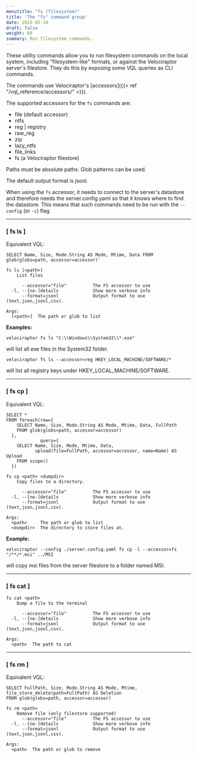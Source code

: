```yaml
---
menutitle: "fs (filesystem)"
title: 'The "fs" command group'
date: 2025-05-20
draft: false
weight: 60
summary: Run filesystem commands.
---
```


These utility commands allow you to run filesystem commands on the local system,
including "filesystem-like" formats, or against the Velociraptor server's
filestore. They do this by exposing some VQL queries as CLI commands.

The commands use Velociraptor's [accessors]({{< ref "/vql_reference/accessors/" >}}).

The supported accessors for the `fs` commands are:

- file (default accessor)
- ntfs
- reg | registry
- raw_reg
- zip
- lazy_ntfs
- file_links
- fs (a Velociraptor filestore)

Paths must be absolute paths. Glob patterns can be used.

The default output format is jsonl.

When using the `fs` accessor, it needs to connect to the server's datastore and
therefore needs the server.config.yaml so that it knows where to find the
datastore. This means that such commands need to be run with the `--config`
(or `-c`) flag.

---

### [ fs ls ]

Equivalent VQL:

```vql
SELECT Name, Size, Mode.String AS Mode, Mtime, Data FROM glob(globs=path, accessor=accessor)`
```

```text
fs ls [<path>]
    List files

      --accessor="file"          The FS accessor to use
  -l, --[no-]details             Show more verbose info
      --format=jsonl             Output format to use (text,json,jsonl,csv).

Args:
  [<path>]  The path or glob to list
```

**Examples:**

```text
velociraptor fs ls "C:\\Windows\\System32\\*.exe"
```
will list all exe files in the System32 folder.

```text
velociraptor fs ls --accessor=reg HKEY_LOCAL_MACHINE/SOFTWARE/*
```
will list all registry keys under HKEY_LOCAL_MACHINE/SOFTWARE.

---

### [ fs cp ]

Equivalent VQL:

```vql
SELECT *
FROM foreach(row={
    SELECT Name, Size, Mode.String AS Mode, Mtime, Data, FullPath
    FROM glob(globs=path, accessor=accessor)
  },
             query={
    SELECT Name, Size, Mode, Mtime, Data,
           upload(file=FullPath, accessor=accessor, name=Name) AS Upload
    FROM scope()
  })
```

```text
fs cp <path> <dumpdir>
    Copy files to a directory.

      --accessor="file"          The FS accessor to use
  -l, --[no-]details             Show more verbose info
      --format=jsonl             Output format to use (text,json,jsonl,csv).

Args:
  <path>     The path or glob to list
  <dumpdir>  The directory to store files at.
```

**Example:**

```text
velociraptor --config ./server.config.yaml fs cp -l --accessor=fs "/**/*.msi" ../MSI
```
will copy msi files from the server filestore to a folder named MSI.

---

### [ fs cat ]

```text
fs cat <path>
    Dump a file to the terminal

      --accessor="file"          The FS accessor to use
  -l, --[no-]details             Show more verbose info
      --format=jsonl             Output format to use (text,json,jsonl,csv).

Args:
  <path>  The path to cat
```


---

### [ fs rm ]

Equivalent VQL:

```vql
SELECT FullPath, Size, Mode.String AS Mode, Mtime, file_store_delete(path=FullPath) AS Deletion
FROM glob(globs=path, accessor=accessor)
```

```text
fs rm <path>
    Remove file (only filestore supported)
      --accessor="file"          The FS accessor to use
  -l, --[no-]details             Show more verbose info
      --format=jsonl             Output format to use (text,json,jsonl,csv).

Args:
  <path>  The path or glob to remove
```
